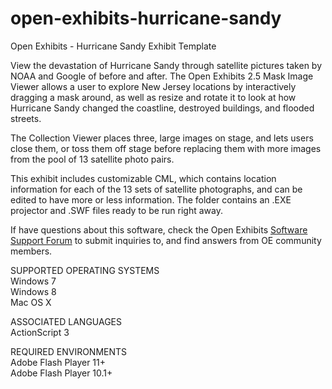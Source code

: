 open-exhibits-hurricane-sandy
=============================

Open Exhibits - Hurricane Sandy Exhibit Template

View the devastation of Hurricane Sandy through satellite pictures taken by NOAA and Google of before and after. The Open Exhibits 2.5 Mask Image Viewer allows a user to explore New Jersey locations by interactively dragging a mask around, as well as resize and rotate it to look at how Hurricane Sandy changed the coastline, destroyed buildings, and flooded streets.

The Collection Viewer places three, large images on stage, and lets users close them, or toss them off stage before replacing them with more images from the pool of 13 satellite photo pairs.

This exhibit includes customizable CML, which contains location information for each of the 13 sets of satellite photographs, and can be edited to have more or less information. The folder contains an .EXE projector and .SWF files ready to be run right away.

If have questions about this software, check the Open Exhibits [Software Support Forum](http://openexhibits.org/community/groups/oe-software-support/forum/) to submit inquiries to, and find answers from OE community members.

SUPPORTED OPERATING SYSTEMS<br>
Windows 7<br>
Windows 8<br>
Mac OS X

ASSOCIATED LANGUAGES<br>
ActionScript 3

REQUIRED ENVIRONMENTS<br>
Adobe Flash Player 11+<br>
Adobe Flash Player 10.1+
